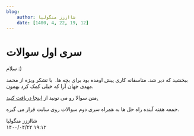 ```yaml
---
blog:
    author: شااززز منگولیا
    date: [1400, 4, 22, 19, 12]
---
```

# سری اول سوالات

<div class="cnt">
سلام :)<p></p>
<p>ببخشید که دیر شد. متاسفانه کاری پیش اومده بود برای بچه ها.  با تشکر ویژه از محمد مهدی جهان آرا که خیلی کمک کرد بهمون.</p>
<p>متن سوالا رو می تونید از <a href="http://bayanbox.ir/id/8179545308876647308?info" target="_blank">اینجا دریافت کنید.</a></p>
<p>جمعه هفته آینده راه حل ها به همراه سری دوم سوالات روی سایت قرار می گیره.</p>
<p></p>
</div>

<div class="blog-info">
    <div class="blog-author">شااززز منگولیا</div>
    <div class="blog-date">۱۴۰۰/۰۴/۲۲ ۱۹:۱۲</div>
</div>

